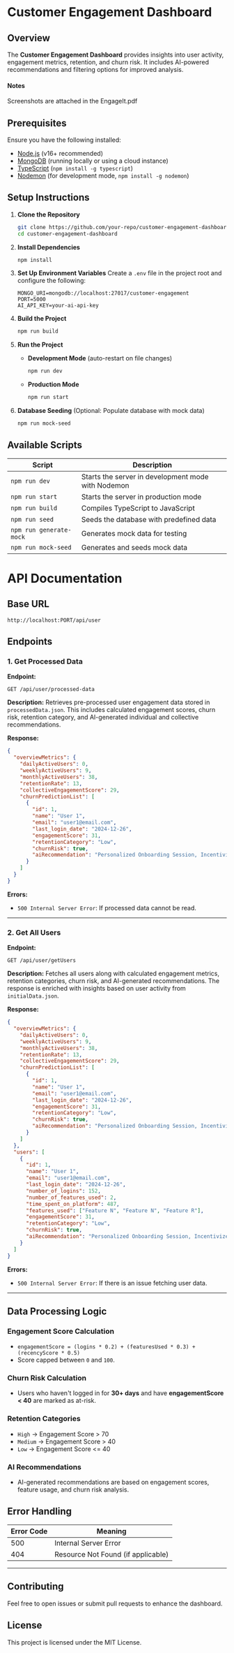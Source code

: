 # Customer Engagement Dashboard

## Overview

The **Customer Engagement Dashboard** provides insights into user activity, engagement metrics, retention, and churn risk. It includes AI-powered recommendations and filtering options for improved analysis.

#### Notes

Screenshots are attached in the EngageIt.pdf

## Prerequisites

Ensure you have the following installed:

- [Node.js](https://nodejs.org/) (v16+ recommended)
- [MongoDB](https://www.mongodb.com/) (running locally or using a cloud instance)
- [TypeScript](https://www.typescriptlang.org/) (`npm install -g typescript`)
- [Nodemon](https://nodemon.io/) (for development mode, `npm install -g nodemon`)

## Setup Instructions

1. **Clone the Repository**

   ```sh
   git clone https://github.com/your-repo/customer-engagement-dashboard.git
   cd customer-engagement-dashboard
   ```

2. **Install Dependencies**

   ```sh
   npm install
   ```

3. **Set Up Environment Variables**
   Create a `.env` file in the project root and configure the following:

   ```env
   MONGO_URI=mongodb://localhost:27017/customer-engagement
   PORT=5000
   AI_API_KEY=your-ai-api-key
   ```

4. **Build the Project**

   ```sh
   npm run build
   ```

5. **Run the Project**

   - **Development Mode** (auto-restart on file changes)
     ```sh
     npm run dev
     ```
   - **Production Mode**
     ```sh
     npm run start
     ```

6. **Database Seeding** (Optional: Populate database with mock data)
   ```sh
   npm run mock-seed
   ```

## Available Scripts

| Script                  | Description                                        |
| ----------------------- | -------------------------------------------------- |
| `npm run dev`           | Starts the server in development mode with Nodemon |
| `npm run start`         | Starts the server in production mode               |
| `npm run build`         | Compiles TypeScript to JavaScript                  |
| `npm run seed`          | Seeds the database with predefined data            |
| `npm run generate-mock` | Generates mock data for testing                    |
| `npm run mock-seed`     | Generates and seeds mock data                      |

# API Documentation

## Base URL

```
http://localhost:PORT/api/user
```

## Endpoints

### 1. Get Processed Data

**Endpoint:**

```
GET /api/user/processed-data
```

**Description:**
Retrieves pre-processed user engagement data stored in `processedData.json`. This includes calculated engagement scores, churn risk, retention category, and AI-generated individual and collective recommendations.

**Response:**

```json
{
  "overviewMetrics": {
    "dailyActiveUsers": 0,
    "weeklyActiveUsers": 9,
    "monthlyActiveUsers": 38,
    "retentionRate": 13,
    "collectiveEngagementScore": 29,
    "churnPredictionList": [
      {
        "id": 1,
        "name": "User 1",
        "email": "user1@email.com",
        "last_login_date": "2024-12-26",
        "engagementScore": 31,
        "retentionCategory": "Low",
        "churnRisk": true,
        "aiRecommendation": "Personalized Onboarding Session, Incentivized Feature Exploration, Regular Check-Ins."
      }
    ]
  }
}
```

**Errors:**

- `500 Internal Server Error`: If processed data cannot be read.

---

### 2. Get All Users

**Endpoint:**

```
GET /api/user/getUsers
```

**Description:**
Fetches all users along with calculated engagement metrics, retention categories, churn risk, and AI-generated recommendations. The response is enriched with insights based on user activity from `initialData.json`.

**Response:**

```json
{
  "overviewMetrics": {
    "dailyActiveUsers": 0,
    "weeklyActiveUsers": 9,
    "monthlyActiveUsers": 38,
    "retentionRate": 13,
    "collectiveEngagementScore": 29,
    "churnPredictionList": [
      {
        "id": 1,
        "name": "User 1",
        "email": "user1@email.com",
        "last_login_date": "2024-12-26",
        "engagementScore": 31,
        "retentionCategory": "Low",
        "churnRisk": true,
        "aiRecommendation": "Personalized Onboarding Session, Incentivized Feature Exploration, Regular Check-Ins."
      }
    ]
  },
  "users": [
    {
      "id": 1,
      "name": "User 1",
      "email": "user1@email.com",
      "last_login_date": "2024-12-26",
      "number_of_logins": 152,
      "number_of_features_used": 2,
      "time_spent_on_platform": 487,
      "features_used": ["Feature N", "Feature N", "Feature R"],
      "engagementScore": 31,
      "retentionCategory": "Low",
      "churnRisk": true,
      "aiRecommendation": "Personalized Onboarding Session, Incentivized Feature Exploration, Regular Check-Ins."
    }
  ]
}
```

**Errors:**

- `500 Internal Server Error`: If there is an issue fetching user data.

---

## Data Processing Logic

### Engagement Score Calculation

- `engagementScore = (logins * 0.2) + (featuresUsed * 0.3) + (recencyScore * 0.5)`
- Score capped between `0` and `100`.

### Churn Risk Calculation

- Users who haven't logged in for **30+ days** and have **engagementScore < 40** are marked as at-risk.

### Retention Categories

- `High` → Engagement Score > 70
- `Medium` → Engagement Score > 40
- `Low` → Engagement Score <= 40

### AI Recommendations

- AI-generated recommendations are based on engagement scores, feature usage, and churn risk analysis.

## Error Handling

| Error Code | Meaning                            |
| ---------- | ---------------------------------- |
| 500        | Internal Server Error              |
| 404        | Resource Not Found (if applicable) |

---

## Contributing

Feel free to open issues or submit pull requests to enhance the dashboard.

## License

This project is licensed under the MIT License.

